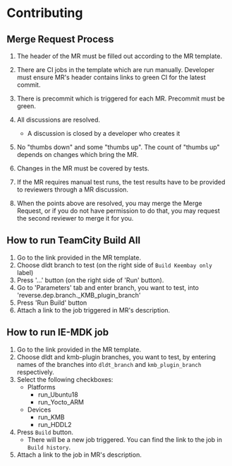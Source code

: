 # Contributing

## Merge Request Process

1. The header of the MR must be filled out according to the MR template.
2. There are CI jobs in the template which are run manually. 
   Developer must ensure MR's header contains links to green CI for the latest commit.  
3. There is precommit which is triggered for each MR. Precommit must be green.
4. All discussions are resolved.

    * A discussion is closed by a developer who creates it
  
5. No "thumbs down" and some "thumbs up". The count of "thumbs up" depends
   on changes which bring the MR.
6. Changes in the MR must be covered by tests.
7. If the MR requires manual test runs, the test results have to be provided
   to reviewers through a MR discussion.
8. When the points above are resolved, you may merge the Merge Request, or
   if you do not have permission to do that, you may request the second reviewer
   to merge it for you.
   
## How to run TeamCity Build All
1. Go to the link provided in the MR template.
2. Choose dldt branch to test (on the right side of `Build Keembay only` label)
3. Press '...' button (on the right side of 'Run' button).
4. Go to 'Parameters' tab and enter branch, you want to test, into 'reverse.dep.branch._KMB_plugin_branch'
5. Press 'Run Build' button
6. Attach a link to the job triggered in MR's description.

## How to run IE-MDK job
1. Go to the link provided in the MR template.
2. Choose dldt and kmb-plugin branches, you want to test, by entering names of the branches into `dldt_branch` and  `kmb_plugin_branch` respectively.
3. Select the following checkboxes:
    * Platforms
        * run_Ubuntu18
        * run_Yocto_ARM
    * Devices
        * run_KMB
        * run_HDDL2
3. Press `Build` button.
    * There will be a new job triggered. You can find the link to the job in `Build history`.
4. Attach a link to the job in MR's description.
